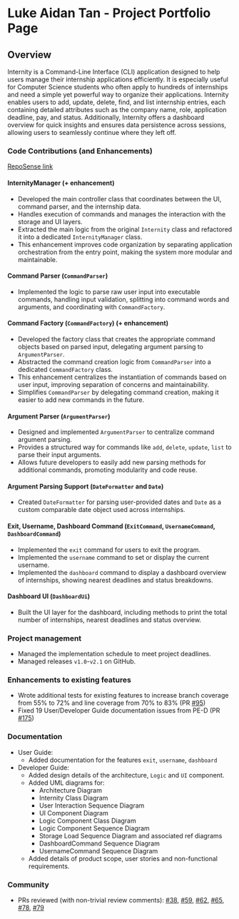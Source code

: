 # Luke Aidan Tan - Project Portfolio Page

## Overview
Internity is a Command-Line Interface (CLI) application designed to help users manage their internship applications efficiently. 
It is especially useful for Computer Science students who often apply to hundreds of internships and need a simple yet powerful 
way to organize their applications.
Internity enables users to add, update, delete, find, and list internship entries, each containing detailed attributes such as the company name, role, application deadline, pay, and status.
Additionally, Internity offers a dashboard overview for quick insights and ensures data persistence across sessions, allowing users to seamlessly continue where they left off.

### Code Contributions (and Enhancements)
[RepoSense link](https://nus-cs2113-ay2526s1.github.io/tp-dashboard/?search=&sort=groupTitle&sortWithin=title&timeframe=commit&mergegroup=&groupSelect=groupByRepos&breakdown=true&checkedFileTypes=docs~functional-code~test-code~other&since=2025-09-19T00%3A00%3A00&filteredFileName=&tabOpen=true&tabType=authorship&tabAuthor=lukeai-tan&tabRepo=AY2526S1-CS2113-W14-4%2Ftp%5Bmaster%5D&authorshipIsMergeGroup=false&authorshipFileTypes=docs~functional-code~test-code~other&authorshipIsBinaryFileTypeChecked=false&authorshipIsIgnoredFilesChecked=false)
#### InternityManager (+ enhancement)
- Developed the main controller class that coordinates between the UI, command parser, and the internship data.
- Handles execution of commands and manages the interaction with the storage and UI layers.
- Extracted the main logic from the original `Internity` class and refactored it into a dedicated `InternityManager` class.
- This enhancement improves code organization by separating application orchestration from the entry point, making
the system more modular and maintainable.

#### Command Parser (`CommandParser`)
- Implemented the logic to parse raw user input into executable commands, handling input validation,
  splitting into command words and arguments, and coordinating with `CommandFactory`.

#### Command Factory (`CommandFactory`) (+ enhancement)
- Developed the factory class that creates the appropriate command objects based on parsed input,
  delegating argument parsing to `ArgumentParser`.
- Abstracted the command creation logic from `CommandParser` into a dedicated `CommandFactory` class.
- This enhancement centralizes the instantiation of commands based on user input, improving separation of concerns and
maintainability.
- Simplifies `CommandParser` by delegating command creation, making it easier to add new commands in the future.

#### Argument Parser (`ArgumentParser`) 
- Designed and implemented `ArgumentParser` to centralize command argument parsing.
- Provides a structured way for commands like `add`, `delete`, `update`, `list` to parse their input arguments.
- Allows future developers to easily add new parsing methods for additional commands, promoting modularity and
code reuse.

#### Argument Parsing Support (`DateFormatter` and `Date`)
- Created `DateFormatter` for parsing user-provided dates and `Date` as a custom comparable date object
  used across internships.

#### Exit, Username, Dashboard Command (`ExitCommand`, `UsernameCommand`, `DashboardCommand`)
- Implemented the `exit` command for users to exit the program.
- Implemented the `username` command to set or display the current username.
- Implemented the `dashboard` command to display a dashboard overview of internships, showing nearest deadlines and status
  breakdowns.

#### Dashboard UI (`DashboardUi`)
- Built the UI layer for the dashboard, including methods to print the total number of internships,
  nearest deadlines and status overview.

### Project management
- Managed the implementation schedule to meet project deadlines.
- Managed releases `v1.0`-`v2.1` on GitHub.

### Enhancements to existing features
- Wrote additional tests for existing features to increase branch coverage from 55% to 72% and line coverage from
70% to 83% (PR [#95](https://github.com/AY2526S1-CS2113-W14-4/tp/pull/95))
- Fixed 19 User/Developer Guide documentation issues from PE-D (PR [#175](https://github.com/AY2526S1-CS2113-W14-4/tp/pull/175))

### Documentation
- User Guide:
    - Added documentation for the features `exit`, `username`, `dashboard`
- Developer Guide:
    - Added design details of the architecture, `Logic` and `UI` component.
    - Added UML diagrams for:
      - Architecture Diagram
      - Internity Class Diagram
      - User Interaction Sequence Diagram
      - UI Component Diagram
      - Logic Component Class Diagram
      - Logic Component Sequence Diagram
      - Storage Load Sequence Diagram and associated ref diagrams
      - DashboardCommand Sequence Diagram
      - UsernameCommand Sequence Diagram
    - Added details of product scope, user stories and non-functional requirements.

### Community
- PRs reviewed (with non-trivial review comments):
[#38](https://github.com/AY2526S1-CS2113-W14-4/tp/pull/38),
[#59](https://github.com/AY2526S1-CS2113-W14-4/tp/pull/59),
[#62](https://github.com/AY2526S1-CS2113-W14-4/tp/pull/62),
[#65](https://github.com/AY2526S1-CS2113-W14-4/tp/pull/65),
[#78](https://github.com/AY2526S1-CS2113-W14-4/tp/pull/78),
[#79](https://github.com/AY2526S1-CS2113-W14-4/tp/pull/79)
